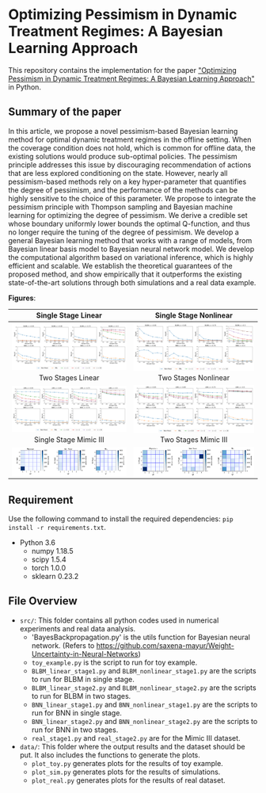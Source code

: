 # Optimizing Pessimism in Dynamic Treatment Regimes: A Bayesian Learning Approach

This repository contains the implementation for the paper ["Optimizing Pessimism in Dynamic Treatment Regimes: A Bayesian Learning Approach"](https://openreview.net/pdf?id=8tABKfhBBpJ) in Python. 

## Summary of the paper

In this article, we propose a novel pessimism-based Bayesian learning method for optimal dynamic treatment regimes in the offline setting. When the coverage condition does not hold, which is common for offline data, the existing solutions would produce sub-optimal policies. The pessimism principle addresses this issue by discouraging recommendation of actions that are less explored conditioning on the state. However, nearly all pessimism-based methods rely on a key hyper-parameter that quantifies the degree of pessimism, and the performance of the methods can be highly sensitive to the choice of this parameter. We propose to integrate the pessimism principle with Thompson sampling and Bayesian machine learning for optimizing the degree of pessimism. We derive a credible set whose boundary uniformly lower bounds the optimal Q-function, and thus no longer require the tuning of the degree of pessimism. We develop a general Bayesian learning method that works with a range of models, from Bayesian linear basis model to Bayesian neural network model. We develop the computational algorithm based on variational inference, which is highly efficient and scalable. We establish the theoretical guarantees of the proposed method, and show empirically that it outperforms the existing state-of-the-art solutions through both simulations and a real data example. 


**Figures**:  

| Single Stage Linear | Single Stage Nonlinear | 
| :-------:    |  :-------: | 
| <img align="center" src="stage1_linear.png" alt="drawing" width="500">   | <img align="center" src="stage1_nonlinear.png" alt="drawing" width="500" > |
| Two Stages Linear | Two Stages Nonlinear | 
| <img align="center" src="stage2_linear.png" alt="drawing" width="500">   | <img align="center" src="stage2_nonlinear.png" alt="drawing" width="500" > |
| Single Stage Mimic III | Two Stages Mimic III | 
| <img align="center" src="real_stage1.png" alt="drawing" width="500">   | <img align="center" src="real_stage2.png" alt="drawing" width="500" > |
## Requirement

Use the following command to install the required dependencies: `pip install -r requirements.txt`.
+ Python 3.6
    + numpy 1.18.5
    + scipy 1.5.4
    + torch 1.0.0
    + sklearn 0.23.2


## File Overview
- `src/`: This folder contains all python codes used in numerical experiments and real data analysis.
  - 'BayesBackpropagation.py' is the utils function for Bayesian neural network. (Refers to https://github.com/saxena-mayur/Weight-Uncertainty-in-Neural-Networks)
  - `toy_example.py` is the script to run for toy example.
  - `BLBM_linear_stage1.py` and `BLBM_nonlinear_stage1.py` are the scripts to run for BLBM in single stage. 
  - `BLBM_linear_stage2.py` and `BLBM_nonlinear_stage2.py` are the scripts to run for BLBM in two stages. 
  - `BNN_linear_stage1.py` and `BNN_nonlinear_stage1.py` are the scripts to run for BNN in single stage. 
  - `BNN_linear_stage2.py` and `BNN_nonlinear_stage2.py` are the scripts to run for BNN in two stages. 
  - `real_stage1.py` and `real_stage2.py` are for the Mimic III dataset.
- `data/`: This folder where the output results and the dataset should be put. It also includes the functions to generate the plots.
  - `plot_toy.py` generates plots for the results of toy example.
  - `plot_sim.py` generates plots for the results of simulations.
  - `plot_real.py` generates plots for the results of real dataset.
